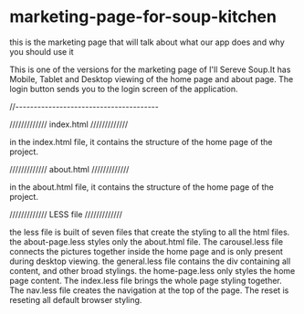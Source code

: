 # marketing-page-for-soup-kitchen
this is the marketing page that will talk about what our app does and why you should use it

This is one of the versions for the marketing page of I'll Sereve Soup.It has Mobile, 
Tablet and Desktop viewing of the home page and about page. The login button sends you to 
the login screen of the application.

//---------------------------------------


/////////////
index.html
/////////////

in the index.html file, it contains the structure of the home page of the project.

/////////////
about.html
/////////////

in the about.html file, it contains the structure of the home page of the project.

/////////////
LESS file
/////////////

the less file is built of seven files that create the styling to all the html files.
the about-page.less styles only the about.html file. The carousel.less file connects 
the pictures together inside the home page and is only present during desktop viewing.
the general.less file contains the div containing all content, and other broad stylings.
the home-page.less only styles the home page content. The index.less file brings the whole 
page styling together. The nav.less file creates the navigation at the top of the page. The 
reset is reseting all default browser styling.


